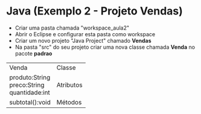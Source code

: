 # Java (Exemplo 2 - Projeto Vendas)
- Criar uma pasta chamada "workspace_aula2"
- Abrir o Eclipse e configurar esta pasta como workspace
- Criar um novo projeto "Java Project" chamado <b>Vendas</b>
- Na pasta "src" do seu projeto criar uma nova classe chamada <b>Venda</b> no pacote <b>padrao</b>
<table>
	<tr><td border=1>Venda</td><td border=0>Classe</td></tr>
	<tr><td border=1>produto:String<br>preco:String<br>quantidade:int</td><td border=0>Atributos</td></tr>
	<tr><td border=1>subtotal():void</td><td border=0>Métodos</td></tr>
</table>
